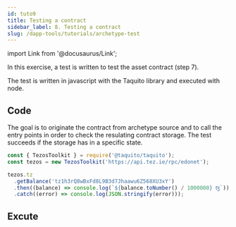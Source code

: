 ```yaml
---
id: tuto9
title: Testing a contract
sidebar_label: 8. Testing a contract
slug: /dapp-tools/tutorials/archetype-test
---
```


import Link from '@docusaurus/Link';

In this exercise, a test is written to test the <Link to='/docs/dapp-tools/tutorials/archetype-assets'>asset</Link> contract (step 7).

The test is written in javascript with the <Link to='/docs/dapp-tools/taquito'>Taquito</Link> library and executed with node.

## Code

The goal is to originate the contract from archetype source and to call the entry points in order to check the resulating contract storage. The test succeeds if the storage has in a specific state.

```js
const { TezosToolkit } = require('@taquito/taquito');
const tezos = new TezosToolkit('https://api.tez.ie/rpc/edonet');

tezos.tz
  .getBalance('tz1h3rQ8wBxFd8L9B3d7Jhaawu6Z568XU3xY')
  .then((balance) => console.log(`${balance.toNumber() / 1000000} ꜩ`))
  .catch((error) => console.log(JSON.stringify(error)));
```

## Excute

```
```